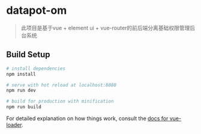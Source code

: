 # datapot-om

> 此项目是基于vue + element ui + vue-router的前后端分离基础权限管理后台系统

## Build Setup

``` bash
# install dependencies
npm install

# serve with hot reload at localhost:8080
npm run dev

# build for production with minification
npm run build
```

For detailed explanation on how things work, consult the [docs for vue-loader](http://vuejs.github.io/vue-loader).
